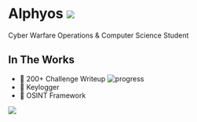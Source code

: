 # Alphyos ![](https://komarev.com/ghpvc/?username=alphyos&color=ff88bf)
Cyber Warfare Operations & Computer Science Student

## In The Works
- 🥇 200+ Challenge Writeup ![progress](https://progress-bar.dev/36/?scale=248&title=Uploaded:&suffix=/248&color=ff88bf)
- 🌲 Keylogger
- 🔎 OSINT Framework

<a>
  <img align="center" src="https://github-readme-stats.vercel.app/api?username=alphyos&show_icons=true&theme=omni&rank_icon=github&include_all_commit=true"/>
</a>
